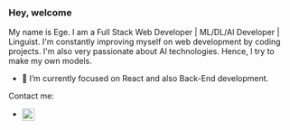 ### Hey, welcome


My name is Ege. I am a Full Stack Web Developer | ML/DL/AI Developer | Linguist. 
I'm constantly improving myself on web development by coding projects. 
I'm also very passionate about AI technologies. Hence, I try to make my own models.



- 🔭 I’m currently focused on React and also Back-End development.


Contact me:
* [<img src="https://unpkg.com/simple-icons@7.15.0/icons/linkedin.svg" alt='linkedin' height='22' align="center">](https://www.linkedin.com/in/ege-bartu-acar-55b160256/)  
